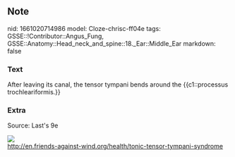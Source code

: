## Note
nid: 1661020714986
model: Cloze-chrisc-ff04e
tags: GSSE::!Contributor::Angus_Fung, GSSE::Anatomy::Head_neck_and_spine::18._Ear::Middle_Ear
markdown: false

### Text
After leaving its canal, the tensor tympani bends around the {{c1::processus trochleariformis.}}

### Extra
Source: Last's 9e
<div><img src= 
"k9lDtVKcEa8ej_GpGoRQpEkT3FGwaiIG5RTnFxu30D0b8xm9_0xCwdr_DWyJ-6h4CQqEzCcowCc3aASzyRYnTkrOIoDcLJHSkLpyIPFy5hwgc7yXvR7.jpg"></div>
<div>
  <a href= 
  "http://en.friends-against-wind.org/health/tonic-tensor-tympani-syndrome">
  http://en.friends-against-wind.org/health/tonic-tensor-tympani-syndrome</a>
</div>
